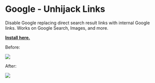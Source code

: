 # Google - Unhijack Links

Disable Google replacing direct search result links with internal Google links. Works on Google Search, Images, and more.

**[Install here.](https://github.com/a-hammer/userscripts/raw/master/Google_UnhijackLinks/google_unhijack-links.user.js)**

Before:

![](screenshot-before.jpg)

After:

![](screenshot-after.jpg)

